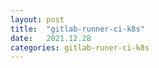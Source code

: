```yaml
---
layout: post
title:  "gitlab-runner-ci-k8s"
date:   2021.12.28
categories: gitlab-runer-ci-k8s
---
```

